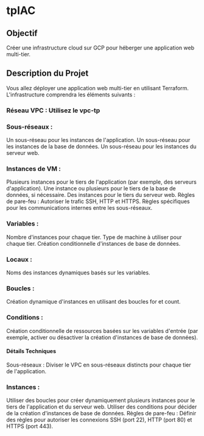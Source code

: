 # tpIAC

## Objectif
Créer une infrastructure cloud sur GCP pour héberger une application web multi-tier.

## Description du Projet
Vous allez déployer une application web multi-tier en utilisant Terraform. L'infrastructure comprendra les éléments suivants :

### Réseau VPC : Utilisez le vpc-tp
### Sous-réseaux :
Un sous-réseau pour les instances de l'application.
Un sous-réseau pour les instances de la base de données.
Un sous-réseau pour les instances du serveur web.
### Instances de VM :
Plusieurs instances pour le tiers de l'application (par exemple, des serveurs d'application).
Une instance ou plusieurs pour le tiers de la base de données, si nécessaire.
Des instances pour le tiers du serveur web.
Règles de pare-feu :
Autoriser le trafic SSH, HTTP et HTTPS.
Règles spécifiques pour les communications internes entre les sous-réseaux.
### Variables :
Nombre d'instances pour chaque tier.
Type de machine à utiliser pour chaque tier.
Création conditionnelle d'instances de base de données.
### Locaux :
Noms des instances dynamiques basés sur les variables.
### Boucles :
Création dynamique d'instances en utilisant des boucles for et count.
### Conditions :
Création conditionnelle de ressources basées sur les variables d'entrée (par exemple, activer ou désactiver la création d'instances de base de données).
#### Détails Techniques
Sous-réseaux : Diviser le VPC en sous-réseaux distincts pour chaque tier de l'application.
### Instances :
Utiliser des boucles pour créer dynamiquement plusieurs instances pour le tiers de l'application et du serveur web.
Utiliser des conditions pour décider de la création d'instances de base de données.
Règles de pare-feu : Définir des règles pour autoriser les connexions SSH (port 22), HTTP (port 80) et HTTPS (port 443).
